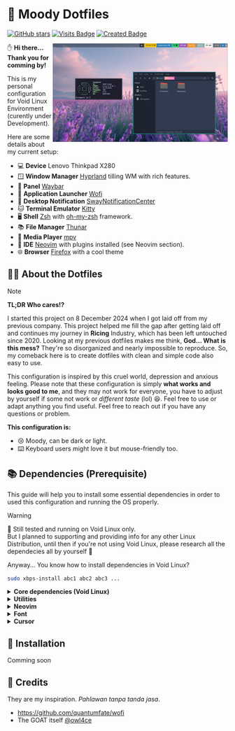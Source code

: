 # 🤡 Moody Dotfiles
[![GitHub stars](https://img.shields.io/github/stars/ledleledle/dotfiles?color=brightgreen)](https://github.com/ledleledle/dotfiles/stargazers)
[![Visits Badge](https://badges.pufler.dev/visits/ledleledle/dotfiles)](https://github.com/ledleledle/dotfiles)
[![Created Badge](https://badges.pufler.dev/created/ledleledle/dotfiles)](https://github.com/ledleledle/dotfiles)

<picture>
  <source media="(prefers-color-scheme: dark)" alt="" align="right" width="400px" srcset="development_preview.png"/>
  <img alt="" align="right" width="400px" src="development_preview.png"/>
</picture>

:hand: **Hi there... Thank you for comming by!**

This is my personal configuration for Void Linux Environment (curently under Development).

Here are some details about my current setup:

- 💻 **Device** Lenovo Thinkpad X280
- 🪟 **Window Manager** [Hyprland](https://hyprland.org) tilling WM with rich features.
- 🌻 **Panel** [Waybar](https://github.com/Alexays/Waybar)
- 🚀 **Application Launcher** [Wofi](https://hg.sr.ht/~scoopta/wofi)
- 🔔 **Desktop Notification** [SwayNotificationCenter](https://github.com/ErikReider/SwayNotificationCenter)
- 🐱 **Terminal Emulator** [Kitty](https://github.com/kovidgoyal/kitty)
- 🖥️ **Shell** [Zsh](https://zsh.org) with [oh-my-zsh](https://github.com/ohmyzsh/ohmyzsh) framework.
- 📚 **File Manager** [Thunar](https://wiki.archlinux.org/title/Thunar)
- 🎵 **Media Player** [mpv](https://mpv.io)
- 📖 **IDE** [Neovim](https://neovim.io/) with plugins installed (see Neovim section).
- 🌐 **Browser** [Firefox](https://www.mozilla.org) with a cool theme

## 🧑‍🔧 About the Dotfiles
> [!NOTE]
>  **TL;DR Who cares!?**

I started this project on 8 December 2024 when I got laid off from my previous company. This project helped me fill the gap after getting laid off and continues my journey in **Ricing** Industry, which has been left untouched since 2020. Looking at my previous dotfiles makes me think, **God... What is this mess?** They're so disorganized and nearly impossible to reproduce. So, my comeback here is to create dotfiles with clean and simple code also easy to use.

This configuration is inspired by this cruel world, depression and anxious feeling. Please note that these configuration is simply **what works and looks good to me**, and they may not work for everyone, you have to adjust by yourself if some not work or *different taste* (lol) :laughing:. Feel free to use or adapt anything you find useful. Feel free to reach out if you have any questions or problem.

**This configuration is:**
- :cry: Moody, can be dark or light.
- :keyboard: Keyboard users might love it but mouse-friendly too.

## 📚 Dependencies (Prerequisite)
This guide will help you to install some essential dependencies in order to used this configuration and running the OS properly.

> [!WARNING]  
> 🤖 Still tested and running on Void Linux only.<br>
> But I planned to supporting and providing info for any other Linux Distribution, until then if you're not using Void Linux, please research all the dependecies all by yourself 🙏

Anyway... You know how to install dependencies in Void Linux?
```bash
sudo xbps-install abc1 abc2 abc3 ...
```

<details>
<summary><b>Core dependencies (Void Linux)</b></summary>

#### Core utilities
```
git curl wget unzip
```

#### Core dependencies (in order to work properly)
> **Notes**: If you're previously using `wpa_supplicant` or any other network manager, please disable service or it will be conflict between services. We'll use `NetworkManager` service to connect to internet and for widget we'll use `nm-applet`.
```
xorg base-devel brightnessctl dbus NetworkManager network-manager-applet dunst tlp wlogout gvfs gvfs-mtp zsh fzf
```
For rootless `brightnessctl` you can use bellow command.
```bash
sudo chmod +s $(which brightnessctl)
```
Enable all services
```
sudo ln -s
```
**Context**: [XOrg](https://wiki.archlinux.org/title/Xorg), [D-Bus](https://docs.voidlinux.org/config/session-management.html#d-bus), [base-devel](https://bbs.archlinux.org/viewtopic.php?pid=1720288#p1720288), [TLP](https://docs.voidlinux.org/config/power-management.html), [Dunst](https://github.com/dunst-project/dunst), [wlogout](https://github.com/ArtsyMacaw/wlogout), [GVFS](https://wiki.archlinux.org/title/Media_Transfer_Protocol), [Zsh](https://zsh.org), [fzf](https://github.com/junegunn/fzf)


#### Hyprland
Hyprland is not available from Void Linux’s official repositories [due to a conflict of packaging philosophy](https://github.com/void-linux/void-packages/issues/37544). However, a [third party repository](https://github.com/Makrennel/hyprland-void) is available with binary packages built in CI by GitHub Actions.

You can add this repository by creating a file such as `/etc/xbps.d/hyprland-void.conf` with the following contents:
```bash
echo "repository=https://raw.githubusercontent.com/Makrennel/hyprland-void/repository-x86_64-glibc" > /etc/xbps.d/hyprland-void.conf

# Then update repo
xbps-install -S
```
Then you can install the packages as you would any other:
```
hyprland xdg-desktop-portal-hyprland hyprland-protocols hyprpaper hyprlock hypridle
```

#### Audio, Screen sharing & Media Player
**TL;DR** `pavucontrol` with `pipewire` framework and `mpv` for media player.<br>
More detailed information can be read at this [Void Linux Documentation: PipeWire](https://docs.voidlinux.org/config/media/pipewire.html)
```
pavucontrol pipewire pipewire-devel alsa-pipewire wireplumber mpv
```

```bash
sudo mkdir -p 
sudo ln -s /usr/share/alsa/alsa.conf.d/50-pipewire.conf /etc/alsa/conf.d
sudo ln -s /usr/share/alsa/alsa.conf.d/99-pipewire-default.conf /etc/alsa/conf.d
```

</details>

<details>
<summary><b>Utilities</b></summary>

#### Image viewer and screenshoot
Screenshoting with `slurp` and `grim`. And image viewer using `swappy`.

```
grim slurp swappy jq
```
#### File Manager
Thunar with capital T
```
Thunar
```
</details>

<details>
<summary><b>Neovim</b></summary>

> I am new to neovim and lua language, if there is any suggestion, please make Issues.

Required to install for neovim. `fd` and `ripgrep` will be used for `telescope` plugin.
```
neovim fd ripgrep
```
---
#### ⚙️ Plugin used
- [lazy.nvim](https://github.com/folke/lazy.nvim) is a plugin manager for Neovim.
- [paletee.nvim](https://github.com/roobert/palette.nvim) Cool and customizable theme!
- [alpha-nvim](https://github.com/goolord/alpha-nvim) Cool dashboard 👍
- [telescope](https://github.com/nvim-telescope/telescope.nvim) is a highly extendable fuzzy finder over lists.
- [tree-sitter](https://github.com/nvim-treesitter/nvim-treesitter/wiki/Installation) provide some basic functionality such as highlighting and indentation.
- [neo-tree](https://github.com/nvim-neo-tree/neo-tree.nvim) browse the file system and other tree like structures.
- [lualine](https://github.com/nvim-lualine/lualine.nvim) Cool statusline in the bottom!
- [mason-lspconfig](https://github.com/williamboman/mason-lspconfig.nvim), [nvim-lspconfig](https://github.com/neovim/nvim-lspconfig), [telescope-ui-select](https://github.com/nvim-telescope/telescope-ui-select.nvim), [none-ls](https://github.com/nvimtools/none-ls.nvim) You can read about [LSP Here!](https://neovim.io/doc/user/lsp.html) LSP diagnostics, code actions.
- [nvim-cmp](https://github.com/hrsh7th/nvim-cmp), [LuaSnip](https://github.com/L3MON4D3/LuaSnip), [cmp-nvim-lsp](https://github.com/hrsh7th/cmp-nvim-lsp), [friendly-snippets](https://github.com/rafamadriz/friendly-snippets) Autocompletion and Snippets.

Thanks to this repository https://github.com/cpow/neovim-for-newbs for my references.
</details>

<details>
<summary><b>Font</b></summary>
  
> Will be organized what used what not. Because font alone is eating up 8G of my storage! But Its still under development. So... I will be experimenting some font that match my taste!

Currently installed is:
```bash
twemoji xorg-fonts noto-fonts-ttf noto-fonts-cjk nerd-fonts noto-fonts-emoji
```
Using reference from [Void Linux Documentation](https://docs.voidlinux.org/config/graphical-session/fonts.html).

</details>

<details>
<summary><b>Cursor</b></summary>
  
I'm personaly used cursor from [catppuccin](https://github.com/catppuccin/cursors) called **Catppuccin Latte Light**. If you want to add more cursor, you can copy or extract to `~/.icons` or `~/.local/share/icons`. Then select desired cursor using `nwg-look`.

</details>

## 👾 Installation
Comming soon

## 🤝 Credits
They are my inspiration. *Pahlawan tanpa tanda jasa*.
- https://github.com/quantumfate/wofi
- The GOAT itself [@owl4ce](https://github.com/owl4ce/dotfiles)
<!--
## And thanks to
[![Contributors Display](https://badges.pufler.dev/contributors/ledleledle/dotfiles?size=50&padding=5&perRow=10&bots=true)](https://github.com/ledleledle/dotfiles)
-->
